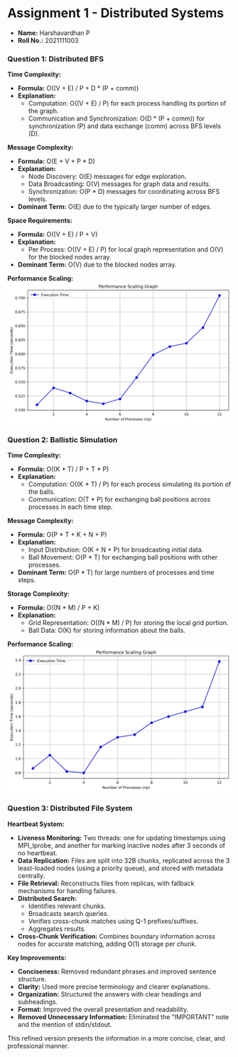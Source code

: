 # **Assignment 1 - Distributed Systems**

* **Name:** Harshavardhan P
* **Roll No.:** 2021111003

### **Question 1: Distributed BFS**

**Time Complexity:**

* **Formula:** O((V + E) / P + D * (P + comm))
* **Explanation:**
    * Computation: O((V + E) / P) for each process handling its portion of the graph.
    * Communication and Synchronization: O(D * (P + comm)) for synchronization (P) and data exchange (comm) across BFS levels (D).

**Message Complexity:**

* **Formula:** O(E + V + P * D)
* **Explanation:**
    * Node Discovery: O(E) messages for edge exploration.
    * Data Broadcasting: O(V) messages for graph data and results.
    * Synchronization: O(P * D) messages for coordinating across BFS levels.
* **Dominant Term:** O(E) due to the typically larger number of edges.

**Space Requirements:**

* **Formula:** O((V + E) / P + V)
* **Explanation:**
    * Per Process: O((V + E) / P) for local graph representation and O(V) for the blocked nodes array.
* **Dominant Term:** O(V) due to the blocked nodes array.

**Performance Scaling:**
![Performance Scaling Graph for Question 1](./q1.jpeg)

### **Question 2: Ballistic Simulation**

**Time Complexity:**

* **Formula:** O((K * T) / P + T * P)
* **Explanation:**
    * Computation: O((K * T) / P) for each process simulating its portion of the balls.
    * Communication: O(T * P) for exchanging ball positions across processes in each time step.

**Message Complexity:**

* **Formula:** O(P * T + K + N + P)
* **Explanation:**
    * Input Distribution: O(K + N + P) for broadcasting initial data.
    * Ball Movement: O(P * T) for exchanging ball positions with other processes.
* **Dominant Term:** O(P * T) for large numbers of processes and time steps.

**Storage Complexity:**

* **Formula:** O((N * M) / P + K)
* **Explanation:**
    * Grid Representation: O((N * M) / P) for storing the local grid portion.
    * Ball Data: O(K) for storing information about the balls.

**Performance Scaling:**
![Performance Scaling Graph for Question 1](./q2.jpeg)


### **Question 3: Distributed File System**

**Heartbeat System:**

* **Liveness Monitoring:** Two threads: one for updating timestamps using MPI_Iprobe, and another for marking inactive nodes after 3 seconds of no heartbeat.
* **Data Replication:** Files are split into 32B chunks, replicated across the 3 least-loaded nodes (using a priority queue), and stored with metadata centrally.
* **File Retrieval:** Reconstructs files from replicas, with fallback mechanisms for handling failures.
* **Distributed Search:**
    * Identifies relevant chunks.
    * Broadcasts search queries.
    * Verifies cross-chunk matches using Q-1 prefixes/suffixes.
    * Aggregates results.
* **Cross-Chunk Verification:** Combines boundary information across nodes for accurate matching, adding O(1) storage per chunk.

**Key Improvements:**

* **Conciseness:** Removed redundant phrases and improved sentence structure.
* **Clarity:** Used more precise terminology and clearer explanations.
* **Organization:** Structured the answers with clear headings and subheadings.
* **Format:** Improved the overall presentation and readability.
* **Removed Unnecessary Information:** Eliminated the "IMPORTANT" note and the mention of stdin/stdout.

This refined version presents the information in a more concise, clear, and professional manner.
